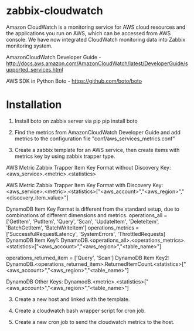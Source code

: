 # zabbix-cloudwatch
Amazon CloudWatch is a monitoring service for AWS cloud resources and the applications you run on AWS, which can be accessed from AWS console. We have now integrated CloudWatch monitoring data into Zabbix monitoring system.

AmazonCloudWatch Developer Guide - http://docs.aws.amazon.com/AmazonCloudWatch/latest/DeveloperGuide/supported_services.html

AWS SDK in Python Boto - https://github.com/boto/boto

# Installation
1. Install boto on zabbix server via pip
   pip install boto
   
1. Find the metrics from AmazonCloudWatch Developer Guide and add metrics to the configuration file "conf/aws_services_metrics.conf"

2. Create a zabbix template for an AWS service, then create items with metrics key by using zabbix trapper type.

  AWS Metric Zabbix Trapper Item Key Format without Discovery
  Key: \<aws_service\>.\<metric\>.\<statistics\>

  AWS Metric Zabbix Trapper Item Key Format with Discovery
  Key: \<aws_service\>.\<metric\>.\<statistics\>["\<aws_account\>","\<aws_region\>","\<discovery_item_value\>"]

  DynamoDB Item Key Format is different from the standard setup, due to combinations of different dimensions and metrics.
  operations_all = ['GetItem', 'PutItem', 'Query', 'Scan', 'UpdateItem', 'DeleteItem', 'BatchGetItem', 'BatchWriteItem']
  operations_metrics = ['SuccessfulRequestLatency', 'SystemErrors', 'ThrottledRequests]
  DynamoDB Item Key1: DynamoDB.\<operations_all\>.\<operations_metrics\>.\<statistics\>["\<aws_account\>","\<aws_region\>","\<table_name\>"]

  operations_returned_item = ['Query', 'Scan']
  DynamoDB Item Key2: DynamoDB.\<operations_returned_item\>.ReturnedItemCount.\<statistics\>["<aws_account>","<aws_region>","<table_name>"]

  DynamoDB Other Keys: DynamodB.\<metric\>.\<statistics\>["\<aws_account\>","\<aws_region\>","\<table_name\>"]

3. Create a new host and linked with the template.

4. Create a cloudwatch bash wrapper script for cron job.

5. Create a new cron job to send the cloudwatch metrics to the host.